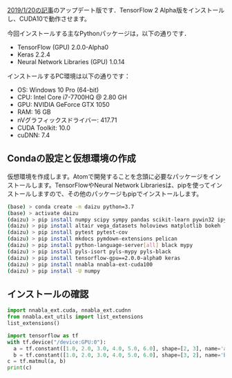 [2019/1/20の記事](../../../2019/1/20/)のアップデート版です．TensorFlow 2 Alpha版をインストールし、CUDA10で動作させます。

今回インストールする主なPythonパッケージは，以下の通りです．

* TensorFlow (GPU) 2.0.0-Alpha0
* Keras 2.2.4
* Neural Network Libraries (GPU) 1.0.14

インストールするPC環境は以下の通りです：

* OS: Windows 10 Pro (64-bit)
* CPU: Intel Core i7-7700HQ @ 2.80 GH
* GPU: NVIDIA GeForce GTX 1050
* RAM: 16 GB
* nVグラフィックスドライバー: 417.71
* CUDA Toolkit: 10.0
* cuDNN: 7.4


## Condaの設定と仮想環境の作成

仮想環境を作成します。Atomで開発することを念頭に必要なパッケージをインストールします。TensorFlowやNeural Network Librariesは、pipを使ってインストールしますので、その他のパッケージもpipでインストールします。

~~~bash
(base) > conda create -n daizu python=3.7
(base) > activate daizu
(daizu) > pip install numpy scipy sympy pandas scikit-learn pywin32 ipykernel
(daizu) > pip install altair vega_datasets holoviews matplotlib bokeh
(daizu) > pip install pytest pytest-cov
(daizu) > pip install mkdocs pymdown-extensions pelican
(daizu) > pip install python-language-server[all] black mypy
(daizu) > pip install pyls-isort pyls-mypy pyls-black
(daizu) > pip install tensorflow-gpu==2.0.0-alpha0 keras
(daizu) > pip install nnabla nnabla-ext-cuda100
(daizu) > pip install -U numpy
~~~

## インストールの確認

~~~python
import nnabla_ext.cuda, nnabla_ext.cudnn
from nnabla.ext_utils import list_extensions
list_extensions()
~~~

~~~python
import tensorflow as tf
with tf.device("/device:GPU:0"):
  a = tf.constant([1.0, 2.0, 3.0, 4.0, 5.0, 6.0], shape=[2, 3], name='a')
  b = tf.constant([1.0, 2.0, 3.0, 4.0, 5.0, 6.0], shape=[3, 2], name='b')
c = tf.matmul(a, b)
print(c)
~~~
